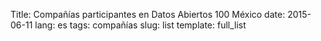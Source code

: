 Title: Compañías participantes en Datos Abiertos 100 México
date: 2015-06-11
lang: es
tags: compañías
slug: list
template: full_list
